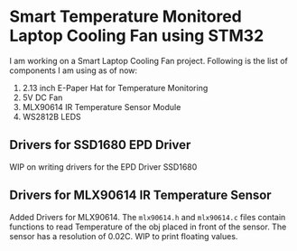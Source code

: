 # Smart Temperature Monitored Laptop Cooling Fan using STM32

I am working on a Smart Laptop Cooling Fan project. Following is the list of components I am using as of now:
1) 2.13 inch E-Paper Hat for Temperature Monitoring
2) 5V DC Fan
3) MLX90614 IR Temperature Sensor Module
4) WS2812B LEDS


## Drivers for SSD1680 EPD Driver
WIP on writing drivers for the EPD Driver SSD1680

## Drivers for MLX90614 IR Temperature Sensor
Added Drivers for MLX90614. The `mlx90614.h` and `mlx90614.c` files contain functions to read Temperature of the obj placed in front of the sensor.
The sensor has a resolution of 0.02C. WIP to print floating values.



